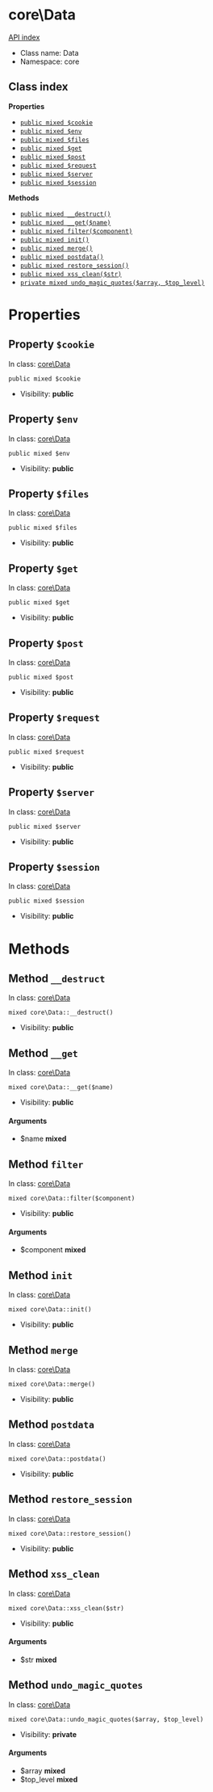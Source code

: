 # core\Data
[API index](../API-index.md)






* Class name: Data
* Namespace: core




## Class index

**Properties**
* [`public mixed $cookie`](#property-cookie)
* [`public mixed $env`](#property-env)
* [`public mixed $files`](#property-files)
* [`public mixed $get`](#property-get)
* [`public mixed $post`](#property-post)
* [`public mixed $request`](#property-request)
* [`public mixed $server`](#property-server)
* [`public mixed $session`](#property-session)

**Methods**
* [`public mixed __destruct()`](#method-__destruct)
* [`public mixed __get($name)`](#method-__get)
* [`public mixed filter($component)`](#method-filter)
* [`public mixed init()`](#method-init)
* [`public mixed merge()`](#method-merge)
* [`public mixed postdata()`](#method-postdata)
* [`public mixed restore_session()`](#method-restore_session)
* [`public mixed xss_clean($str)`](#method-xss_clean)
* [`private mixed undo_magic_quotes($array, $top_level)`](#method-undo_magic_quotes)







# Properties


## Property `$cookie`
In class: [core\Data](#top)

```
public mixed $cookie
```





* Visibility: **public**


## Property `$env`
In class: [core\Data](#top)

```
public mixed $env
```





* Visibility: **public**


## Property `$files`
In class: [core\Data](#top)

```
public mixed $files
```





* Visibility: **public**


## Property `$get`
In class: [core\Data](#top)

```
public mixed $get
```





* Visibility: **public**


## Property `$post`
In class: [core\Data](#top)

```
public mixed $post
```





* Visibility: **public**


## Property `$request`
In class: [core\Data](#top)

```
public mixed $request
```





* Visibility: **public**


## Property `$server`
In class: [core\Data](#top)

```
public mixed $server
```





* Visibility: **public**


## Property `$session`
In class: [core\Data](#top)

```
public mixed $session
```





* Visibility: **public**


# Methods


## Method `__destruct`
In class: [core\Data](#top)

```
mixed core\Data::__destruct()
```





* Visibility: **public**



## Method `__get`
In class: [core\Data](#top)

```
mixed core\Data::__get($name)
```





* Visibility: **public**

#### Arguments

* $name **mixed**



## Method `filter`
In class: [core\Data](#top)

```
mixed core\Data::filter($component)
```





* Visibility: **public**

#### Arguments

* $component **mixed**



## Method `init`
In class: [core\Data](#top)

```
mixed core\Data::init()
```





* Visibility: **public**



## Method `merge`
In class: [core\Data](#top)

```
mixed core\Data::merge()
```





* Visibility: **public**



## Method `postdata`
In class: [core\Data](#top)

```
mixed core\Data::postdata()
```





* Visibility: **public**



## Method `restore_session`
In class: [core\Data](#top)

```
mixed core\Data::restore_session()
```





* Visibility: **public**



## Method `xss_clean`
In class: [core\Data](#top)

```
mixed core\Data::xss_clean($str)
```





* Visibility: **public**

#### Arguments

* $str **mixed**



## Method `undo_magic_quotes`
In class: [core\Data](#top)

```
mixed core\Data::undo_magic_quotes($array, $top_level)
```





* Visibility: **private**

#### Arguments

* $array **mixed**
* $top_level **mixed**


